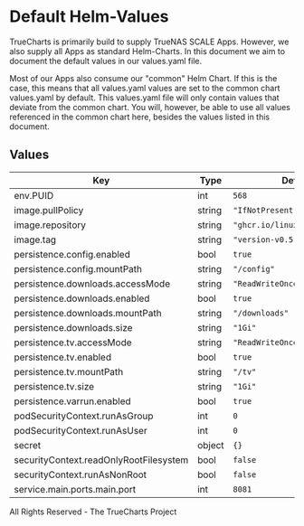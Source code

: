 # Default Helm-Values

TrueCharts is primarily build to supply TrueNAS SCALE Apps.
However, we also supply all Apps as standard Helm-Charts. In this document we aim to document the default values in our values.yaml file.

Most of our Apps also consume our "common" Helm Chart.
If this is the case, this means that all values.yaml values are set to the common chart values.yaml by default. This values.yaml file will only contain values that deviate from the common chart.
You will, however, be able to use all values referenced in the common chart here, besides the values listed in this document.

## Values

| Key | Type | Default | Description |
|-----|------|---------|-------------|
| env.PUID | int | `568` |  |
| image.pullPolicy | string | `"IfNotPresent"` |  |
| image.repository | string | `"ghcr.io/linuxserver/medusa"` |  |
| image.tag | string | `"version-v0.5.17"` |  |
| persistence.config.enabled | bool | `true` |  |
| persistence.config.mountPath | string | `"/config"` |  |
| persistence.downloads.accessMode | string | `"ReadWriteOnce"` |  |
| persistence.downloads.enabled | bool | `true` |  |
| persistence.downloads.mountPath | string | `"/downloads"` |  |
| persistence.downloads.size | string | `"1Gi"` |  |
| persistence.tv.accessMode | string | `"ReadWriteOnce"` |  |
| persistence.tv.enabled | bool | `true` |  |
| persistence.tv.mountPath | string | `"/tv"` |  |
| persistence.tv.size | string | `"1Gi"` |  |
| persistence.varrun.enabled | bool | `true` |  |
| podSecurityContext.runAsGroup | int | `0` |  |
| podSecurityContext.runAsUser | int | `0` |  |
| secret | object | `{}` |  |
| securityContext.readOnlyRootFilesystem | bool | `false` |  |
| securityContext.runAsNonRoot | bool | `false` |  |
| service.main.ports.main.port | int | `8081` |  |

All Rights Reserved - The TrueCharts Project
